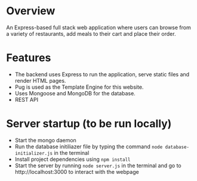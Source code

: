 # Overview 
An Express-based full stack web application where users can browse from a variety of restaurants, add meals to their cart and place their order. 

# Features
- The backend uses Express to run the application, serve static files and render HTML pages.
- Pug is used as the Template Engine for this website.
- Uses Mongoose and MongoDB for the database.
- REST API 



# Server startup (to be run locally)
- Start the mongo daemon 
- Run the database initiliazer file by typing the command `node database-initializer.js` in the terminal
- Install project dependencies using `npm install`
- Start the server by running `node server.js` in the terminal and go to http://localhost:3000 to interact with the webpage
 
